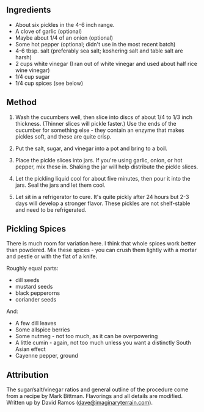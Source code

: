 
Ingredients
-----------

- About six pickles in the 4-6 inch range.
- A clove of garlic (optional)
- Maybe about 1/4 of an onion (optional)
- Some hot pepper (optional; didn't use in the most recent batch)
- 4-6 tbsp. salt (preferably sea salt; koshering salt and table salt are harsh)
- 2 cups white vinegar (I ran out of white vinegar and used about half rice wine vinegar)
- 1/4 cup sugar
- 1/4 cup spices (see below)



Method
------

1. Wash the cucumbers well, then slice into discs of about 1/4 to 1/3 inch thickness. (Thinner slices will pickle faster.) Use the ends of the cucumber for something else - they contain an enzyme that makes pickles soft, and these are quite crisp.

2. Put the salt, sugar, and vinegar into a pot and bring to a boil.

3. Place the pickle slices into jars. If you're using garlic, onion, or hot pepper, mix these in. Shaking the jar will help distribute the pickle slices.

4. Let the pickling liquid cool for about five minutes, then pour it into the jars. Seal the jars and let them cool. 

5. Let sit in a refrigerator to cure. It's quite pickly after 24 hours but 2-3 days will develop a stronger flavor. These pickles are not shelf-stable and need to be refrigerated.

Pickling Spices
---------------

There is much room for variation here. I think that whole spices work better than powdered. Mix these spices - you can crush them lightly with a mortar and pestle or with the flat of a knife.

Roughly equal parts:

- dill seeds
- mustard seeds
- black pepperorns
- coriander seeds

And:

- A few dill leaves
- Some allspice berries
- Some nutmeg - not too much, as it can be overpowering
- A little cumin - again, not too much unless you want a distinctly South Asian effect
- Cayenne pepper, ground



Attribution
-----------
The sugar/salt/vinegar ratios and general outline of the procedure come from a recipe by Mark Bittman. Flavorings and all details are modified. Written up by David Ramos (dave@imaginaryterrain.com).


